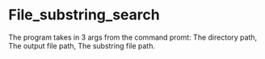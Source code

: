 # File_substring_search
The program takes in 3 args from the command promt: The directory path, The output file path, The substring file path. 
